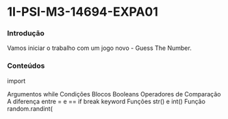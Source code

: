 # 1I-PSI-M3-14694-EXPA01
<h3> Introdução </h3>
Vamos iniciar o trabalho com um jogo novo - Guess The Number.

<h3> Conteúdos </h3>

import

Argumentos
while
Condições
Blocos
Booleans
Operadores de Comparação
A diferença entre = e ==
if
break keyword
Funções str() e int()
Função random.randint(
